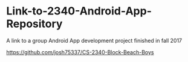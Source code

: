 # Link-to-2340-Android-App-Repository
A link to a group Android App development project finished in fall 2017


https://github.com/josh75337/CS-2340-Block-Beach-Boys
